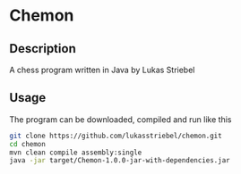 Chemon
=============================

## Description
A chess program written in Java by Lukas Striebel

## Usage
The program can be downloaded, compiled and run like this
```bash
git clone https://github.com/lukasstriebel/chemon.git
cd chemon
mvn clean compile assembly:single
java -jar target/Chemon-1.0.0-jar-with-dependencies.jar 
```


